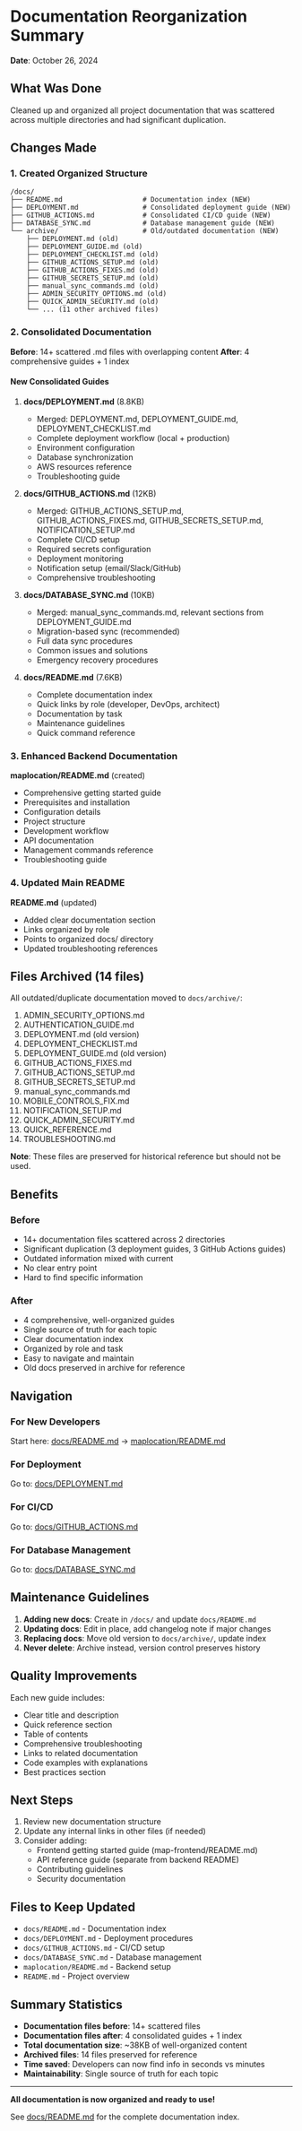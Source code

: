 # Documentation Reorganization Summary

**Date**: October 26, 2024

## What Was Done

Cleaned up and organized all project documentation that was scattered across multiple directories and had significant duplication.

## Changes Made

### 1. Created Organized Structure

```
/docs/
├── README.md                    # Documentation index (NEW)
├── DEPLOYMENT.md                # Consolidated deployment guide (NEW)
├── GITHUB_ACTIONS.md            # Consolidated CI/CD guide (NEW)
├── DATABASE_SYNC.md             # Database management guide (NEW)
└── archive/                     # Old/outdated documentation (NEW)
    ├── DEPLOYMENT.md (old)
    ├── DEPLOYMENT_GUIDE.md (old)
    ├── DEPLOYMENT_CHECKLIST.md (old)
    ├── GITHUB_ACTIONS_SETUP.md (old)
    ├── GITHUB_ACTIONS_FIXES.md (old)
    ├── GITHUB_SECRETS_SETUP.md (old)
    ├── manual_sync_commands.md (old)
    ├── ADMIN_SECURITY_OPTIONS.md (old)
    ├── QUICK_ADMIN_SECURITY.md (old)
    └── ... (11 other archived files)
```

### 2. Consolidated Documentation

**Before**: 14+ scattered .md files with overlapping content
**After**: 4 comprehensive guides + 1 index

#### New Consolidated Guides

1. **docs/DEPLOYMENT.md** (8.8KB)
   - Merged: DEPLOYMENT.md, DEPLOYMENT_GUIDE.md, DEPLOYMENT_CHECKLIST.md
   - Complete deployment workflow (local + production)
   - Environment configuration
   - Database synchronization
   - AWS resources reference
   - Troubleshooting guide

2. **docs/GITHUB_ACTIONS.md** (12KB)
   - Merged: GITHUB_ACTIONS_SETUP.md, GITHUB_ACTIONS_FIXES.md, GITHUB_SECRETS_SETUP.md, NOTIFICATION_SETUP.md
   - Complete CI/CD setup
   - Required secrets configuration
   - Deployment monitoring
   - Notification setup (email/Slack/GitHub)
   - Comprehensive troubleshooting

3. **docs/DATABASE_SYNC.md** (10KB)
   - Merged: manual_sync_commands.md, relevant sections from DEPLOYMENT_GUIDE.md
   - Migration-based sync (recommended)
   - Full data sync procedures
   - Common issues and solutions
   - Emergency recovery procedures

4. **docs/README.md** (7.6KB)
   - Complete documentation index
   - Quick links by role (developer, DevOps, architect)
   - Documentation by task
   - Maintenance guidelines
   - Quick command reference

### 3. Enhanced Backend Documentation

**maplocation/README.md** (created)
- Comprehensive getting started guide
- Prerequisites and installation
- Configuration details
- Project structure
- Development workflow
- API documentation
- Management commands reference
- Troubleshooting guide

### 4. Updated Main README

**README.md** (updated)
- Added clear documentation section
- Links organized by role
- Points to organized docs/ directory
- Updated troubleshooting references

## Files Archived (14 files)

All outdated/duplicate documentation moved to `docs/archive/`:

1. ADMIN_SECURITY_OPTIONS.md
2. AUTHENTICATION_GUIDE.md
3. DEPLOYMENT.md (old version)
4. DEPLOYMENT_CHECKLIST.md
5. DEPLOYMENT_GUIDE.md (old version)
6. GITHUB_ACTIONS_FIXES.md
7. GITHUB_ACTIONS_SETUP.md
8. GITHUB_SECRETS_SETUP.md
9. manual_sync_commands.md
10. MOBILE_CONTROLS_FIX.md
11. NOTIFICATION_SETUP.md
12. QUICK_ADMIN_SECURITY.md
13. QUICK_REFERENCE.md
14. TROUBLESHOOTING.md

**Note**: These files are preserved for historical reference but should not be used.

## Benefits

### Before
- 14+ documentation files scattered across 2 directories
- Significant duplication (3 deployment guides, 3 GitHub Actions guides)
- Outdated information mixed with current
- No clear entry point
- Hard to find specific information

### After
- 4 comprehensive, well-organized guides
- Single source of truth for each topic
- Clear documentation index
- Organized by role and task
- Easy to navigate and maintain
- Old docs preserved in archive for reference

## Navigation

### For New Developers
Start here: [docs/README.md](./README.md) → [maplocation/README.md](../maplocation/README.md)

### For Deployment
Go to: [docs/DEPLOYMENT.md](./DEPLOYMENT.md)

### For CI/CD
Go to: [docs/GITHUB_ACTIONS.md](./GITHUB_ACTIONS.md)

### For Database Management
Go to: [docs/DATABASE_SYNC.md](./DATABASE_SYNC.md)

## Maintenance Guidelines

1. **Adding new docs**: Create in `/docs/` and update `docs/README.md`
2. **Updating docs**: Edit in place, add changelog note if major changes
3. **Replacing docs**: Move old version to `docs/archive/`, update index
4. **Never delete**: Archive instead, version control preserves history

## Quality Improvements

Each new guide includes:
- Clear title and description
- Quick reference section
- Table of contents
- Comprehensive troubleshooting
- Links to related documentation
- Code examples with explanations
- Best practices section

## Next Steps

1. Review new documentation structure
2. Update any internal links in other files (if needed)
3. Consider adding:
   - Frontend getting started guide (map-frontend/README.md)
   - API reference guide (separate from backend README)
   - Contributing guidelines
   - Security documentation

## Files to Keep Updated

- `docs/README.md` - Documentation index
- `docs/DEPLOYMENT.md` - Deployment procedures
- `docs/GITHUB_ACTIONS.md` - CI/CD setup
- `docs/DATABASE_SYNC.md` - Database management
- `maplocation/README.md` - Backend setup
- `README.md` - Project overview

## Summary Statistics

- **Documentation files before**: 14+ scattered files
- **Documentation files after**: 4 consolidated guides + 1 index
- **Total documentation size**: ~38KB of well-organized content
- **Archived files**: 14 files preserved for reference
- **Time saved**: Developers can now find info in seconds vs minutes
- **Maintainability**: Single source of truth for each topic

---

**All documentation is now organized and ready to use!**

See [docs/README.md](./README.md) for the complete documentation index.

